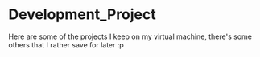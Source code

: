 # Development_Project
Here are some of the projects I keep on my virtual machine, there's some others that I rather save for later :p
